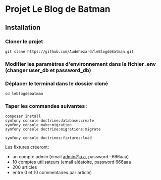 # Projet Le Blog de Batman

## Installation

### Cloner le projet

```
git clone https://github.com/Audehezard/leBlogdeBatman.git
```

### Modifier les paramètres d'environnement dans le fichier .env (changer user_db et password_db)

### Déplacer le terminal dans le dossier cloné
```
cd leblogdebatman
```

### Taper les commandes suivantes :

```
composer install
symfony console doctrine:database:create
symfony console make:migration
symfony console doctrine:migrations:migrate

symfony console doctrines:fixtures:load
```
Les fixtures créeront:
* un compte admin (email admin@a.a, password : 666aaa)
* 10 comptes utilisateurs (email aléatoire, password 666aaa
* 200 articles
* entre 0 et 10 commentaires par article)